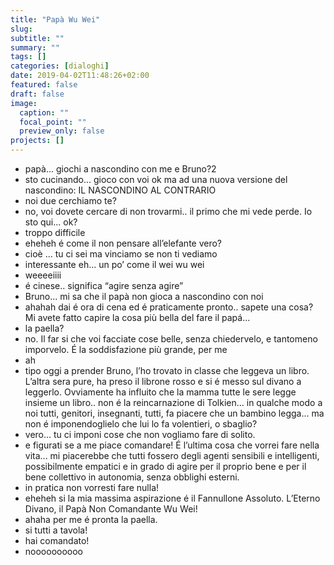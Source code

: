 ```yaml
---
title: "Papà Wu Wei"
slug:
subtitle: ""
summary: ""
tags: []
categories: [dialoghi]
date: 2019-04-02T11:48:26+02:00
featured: false
draft: false
image:
  caption: ""
  focal_point: ""
  preview_only: false
projects: []
---
```


- papà... giochi a nascondino con me e Bruno?2
- sto cucinando... gioco con voi ok ma ad una nuova versione del nascondino: IL NASCONDINO AL CONTRARIO
- noi due cerchiamo te?
- no, voi dovete cercare di non trovarmi.. il primo che mi vede perde. Io sto qui... ok?
- troppo difficile
- eheheh é come il non pensare all’elefante vero?
- cioè ... tu ci sei ma vinciamo se non ti vediamo
- interessante eh... un po’ come il wei wu wei
- weeeeiiii
- é cinese.. significa “agire senza agire”
- Bruno... mi sa che il papà non gioca a nascondino con noi
- ahahah dai é ora di cena ed é praticamente pronto.. sapete una cosa? Mi avete fatto capire la cosa più bella del fare il papá...
- la paella?
- no. Il far si che voi facciate cose belle, senza chiedervelo, e tantomeno imporvelo. É la soddisfazione più grande, per me
- ah
- tipo oggi a prender Bruno, l’ho trovato in classe che leggeva un libro. L’altra sera pure, ha preso il librone rosso e si é messo sul divano a leggerlo. Ovviamente ha influito che la mamma tutte le sere legge insieme un libro.. non é la reincarnazione di Tolkien... in qualche modo a noi tutti, genitori, insegnanti, tutti, fa piacere che un bambino legga... ma non é imponendoglielo che lui lo fa volentieri, o sbaglio?
- vero... tu ci imponi cose che non vogliamo fare di solito.
- e figurati se a me piace comandare! É l’ultima cosa che vorrei fare nella vita... mi piacerebbe che tutti fossero degli agenti sensibili e intelligenti, possibilmente empatici e in grado di agire per il proprio bene e per il bene collettivo in autonomia, senza obblighi esterni.
- in pratica non vorresti fare nulla!
- eheheh si la mia massima aspirazione é il Fannullone Assoluto. L’Eterno Divano, il Papà Non Comandante Wu Wei!
- ahaha per me é pronta la paella.
- si tutti a tavola!
- hai comandato!
- noooooooooo
